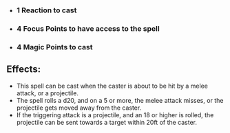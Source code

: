 - ### 1 Reaction to cast
- ### 4 Focus Points to have access to the spell
- ### 4 Magic Points to cast

## Effects:
- This spell can be cast when the caster is about to be hit by a melee attack, or a projectile.
- The spell rolls a d20, and on a 5 or more, the melee attack misses, or the projectile gets moved away from the caster. 
- If the triggering attack is a projectile, and an 18 or higher is rolled, the projectile can be sent towards a target within 20ft of the caster.